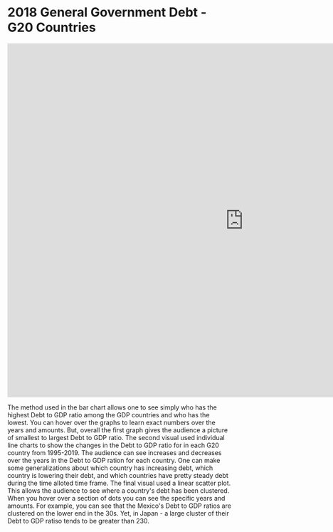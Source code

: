 # **2018 General Government Debt - G20 Countries**


<iframe src="https://data.oecd.org/chart/69FE" width="1060" height="795" style="border: 0" mozallowfullscreen="true" webkitallowfullscreen="true" allowfullscreen="true"><a href="https://data.oecd.org/chart/69FE" target="_blank">OECD Chart: General government debt, Total, % of GDP, Annual, 2018</a></iframe>


<div class="flourish-embed flourish-chart" data-src="visualisation/4282811"><script src="https://public.flourish.studio/resources/embed.js"></script></div>






<div class="flourish-embed flourish-scatter" data-src="visualisation/4283222"><script src="https://public.flourish.studio/resources/embed.js"></script></div>



The method used in the bar chart allows one to see simply who has the highest Debt to GDP ratio among the GDP countries and who has the lowest. 
You can hover over the graphs to learn exact numbers over the years and amounts. 
But, overall the first graph gives the audience a picture of smallest to largest Debt to GDP ratio.
The second visual used individual line charts to show the changes in the Debt to GDP ratio for in each G20 country from 1995-2019.
The audience can see increases and decreases over the years in the Debt to GDP ration for each country.
One can make some generalizations about which country has increasing debt, which country is lowering their debt, and which countries have pretty steady debt during the time alloted time frame.
The final visual used a linear scatter plot. This allows the audience to see where a country's debt has been clustered.
When you hover over a section of dots you can see the specific years and amounts.
For example, you can see that the Mexico's Debt to GDP ratios are clustered on the lower end in the 30s.
Yet, in Japan - a large cluster of their Debt to GDP ratiso tends to be greater than 230.

